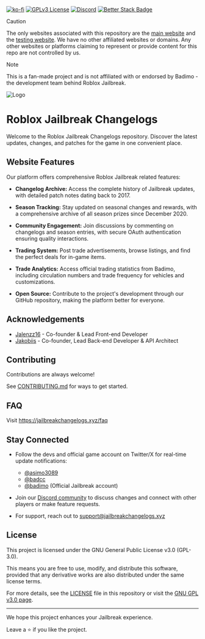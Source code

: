 [![ko-fi](https://ko-fi.com/img/githubbutton_sm.svg)](https://ko-fi.com/C0C71AYJI7)
[![GPLv3 License](https://img.shields.io/badge/License-GPL%20v3-yellow.svg)](./LICENSE)
[![Discord](https://img.shields.io/discord/1286064050135896064?logo=discord&logoColor=white&label=discord&color=4d3dff)](https://discord.com/invite/kAuxDntHG9)
[![Better Stack Badge](https://uptime.betterstack.com/status-badges/v3/monitor/1ofdv.svg)](https://status.jailbreakchangelogs.xyz/)

> [!CAUTION]
> The only websites associated with this repository are the [main website](https://jailbreakchangelogs.xyz/) and the [testing website](https://testing.jailbreakchangelogs.xyz/). We have no other affiliated websites or domains. Any other websites or platforms claiming to represent or provide content for this repo are not controlled by us.

> [!NOTE]
> This is a fan-made project and is not affiliated with or endorsed by Badimo - the development team behind Roblox Jailbreak.

![Logo](<https://assets.jailbreakchangelogs.xyz/assets/logos/JBCL_Long_Game_Background.png>)

# Roblox Jailbreak Changelogs

Welcome to the Roblox Jailbreak Changelogs repository. Discover the latest updates, changes, and patches for the game in one convenient place.

## Website Features

Our platform offers comprehensive Roblox Jailbreak related features:

- **Changelog Archive:** Access the complete history of Jailbreak updates, with detailed patch notes dating back to 2017.

- **Season Tracking:** Stay updated on seasonal changes and rewards, with a comprehensive archive of all season prizes since December 2020.

- **Community Engagement:** Join discussions by commenting on changelogs and season entries, with secure OAuth authentication ensuring quality interactions.

- **Trading System:** Post trade advertisements, browse listings, and find the perfect deals for in-game items.

- **Trade Analytics:** Access official trading statistics from Badimo, including circulation numbers and trade frequency for vehicles and customizations.

- **Open Source:** Contribute to the project's development through our GitHub repository, making the platform better for everyone.

## Acknowledgements

- [Jalenzz16](https://github.com/Jalenzzz) - Co-founder & Lead Front-end Developer
- [Jakobiis](https://github.com/v3kmmw/) - Co-founder, Lead Back-end Developer & API Architect

## Contributing

Contributions are always welcome!

See [CONTRIBUTING.md](./CONTRIBUTING.md) for ways to get started.

## FAQ

Visit https://jailbreakchangelogs.xyz/faq

## Stay Connected

- Follow the devs and official game account on Twitter/X for real-time update notifications:

  - [@asimo3089](https://x.com/asimo3089)
  - [@badcc](https://x.com/badccvoid)
  - [@badimo](https://x.com/badimo) (Official Jailbreak account)

- Join our [Discord community](https://discord.com/invite/tWbDg7MbUU) to discuss changes and connect with other players or make feature requests.
- For support, reach out to [support@jailbreakchangelogs.xyz](mailto:support@jailbreakchangelogs.xyz)

## License

This project is licensed under the GNU General Public License v3.0 (GPL-3.0).

This means you are free to use, modify, and distribute this software, provided that any derivative works are also distributed under the same license terms.

For more details, see the [LICENSE](./LICENSE) file in this repository or visit the [GNU GPL v3.0 page](https://www.gnu.org/licenses/gpl-3.0.en.html).

---

We hope this project enhances your Jailbreak experience.

Leave a ⭐ if you like the project.
